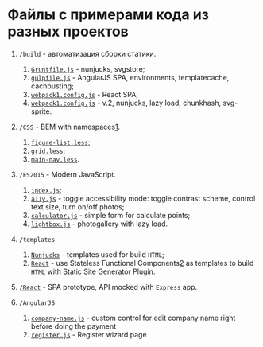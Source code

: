 # Файлы с примерами кода из разных проектов
1. `/build` - автоматизация сборки статики.
    1. [`Gruntfile.js`](/blob/master/build/Gruntfile.js) - nunjucks, svgstore;
    1. [`gulpfile.js`](/blob/master/build/gulpfile.js) - AngularJS SPA, environments, templatecache, cachbusting;
    1. [`webpack1.config.js`](/blob/master/build/webpack1.config.js) - React SPA;
    1. [`webpack1.config.js`](/blob/master/build/webpack2.config.js) - v.2, nunjucks, lazy load, chunkhash, svg-sprite.

1. `/CSS` - BEM with namespaces[1].
    1. [`figure-list.less`](https://github.com/a-rusak/_files/blob/master/CSS/figure-list.less);
    1. [`grid.less`](https://github.com/a-rusak/_files/blob/master/CSS/grid.less);
    1. [`main-nav.less`](https://github.com/a-rusak/_files/blob/master/CSS/main-nav.less).

1. `/ES2015` - Modern JavaScript.
    1. [`index.js`](https://github.com/a-rusak/_files/blob/master/ES2015/index.js);
    1. [`a11y.js`](https://github.com/a-rusak/_files/blob/master/ES2015/a11y.js) - toggle accessibility mode: toggle contrast scheme, control text size, turn on/off photos;
    1. [`calculator.js`](https://github.com/a-rusak/_files/blob/master/ES2015/calculator.js) - simple form for calculate points;
    1. [`lightbox.js`](https://github.com/a-rusak/_files/blob/master/ES2015/lightbox.js) - photogallery with lazy load.

1. `/templates`
    1. [`Nunjucks`](https://github.com/a-rusak/_files/tree/master/templates/Nunjucks) - templates used for build `HTML`;
    1. [`React`](https://github.com/a-rusak/_files/tree/master/templates/React) - use Stateless Functional Components[2] as templates to build `HTML` with Static Site Generator Plugin.

1. [`/React`](https://github.com/a-rusak/_files/tree/master/React) - SPA prototype, API mocked with `Express` app.

1. `/AngularJS`
    1. [`company-name.js`](https://github.com/a-rusak/_files/blob/master/AngularJS/company-name.js) - custom control for edit company name right before doing the payment
    1. [`register.js`](https://github.com/a-rusak/_files/blob/master/AngularJS/register.js) - Register wizard page

[1]: https://csswizardry.com/2015/03/more-transparent-ui-code-with-namespaces/
[2]: https://hackernoon.com/react-stateless-functional-components-nine-wins-you-might-have-overlooked-997b0d933dbc